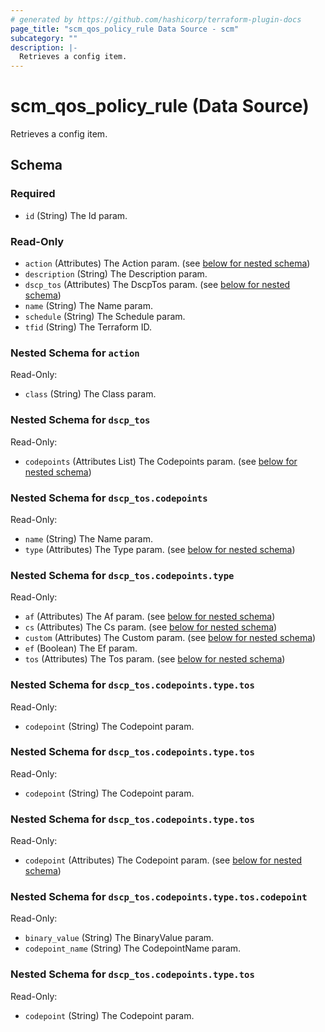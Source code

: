 ```yaml
---
# generated by https://github.com/hashicorp/terraform-plugin-docs
page_title: "scm_qos_policy_rule Data Source - scm"
subcategory: ""
description: |-
  Retrieves a config item.
---
```


# scm_qos_policy_rule (Data Source)

Retrieves a config item.



<!-- schema generated by tfplugindocs -->
## Schema

### Required

- `id` (String) The Id param.

### Read-Only

- `action` (Attributes) The Action param. (see [below for nested schema](#nestedatt--action))
- `description` (String) The Description param.
- `dscp_tos` (Attributes) The DscpTos param. (see [below for nested schema](#nestedatt--dscp_tos))
- `name` (String) The Name param.
- `schedule` (String) The Schedule param.
- `tfid` (String) The Terraform ID.

<a id="nestedatt--action"></a>
### Nested Schema for `action`

Read-Only:

- `class` (String) The Class param.


<a id="nestedatt--dscp_tos"></a>
### Nested Schema for `dscp_tos`

Read-Only:

- `codepoints` (Attributes List) The Codepoints param. (see [below for nested schema](#nestedatt--dscp_tos--codepoints))

<a id="nestedatt--dscp_tos--codepoints"></a>
### Nested Schema for `dscp_tos.codepoints`

Read-Only:

- `name` (String) The Name param.
- `type` (Attributes) The Type param. (see [below for nested schema](#nestedatt--dscp_tos--codepoints--type))

<a id="nestedatt--dscp_tos--codepoints--type"></a>
### Nested Schema for `dscp_tos.codepoints.type`

Read-Only:

- `af` (Attributes) The Af param. (see [below for nested schema](#nestedatt--dscp_tos--codepoints--type--af))
- `cs` (Attributes) The Cs param. (see [below for nested schema](#nestedatt--dscp_tos--codepoints--type--cs))
- `custom` (Attributes) The Custom param. (see [below for nested schema](#nestedatt--dscp_tos--codepoints--type--custom))
- `ef` (Boolean) The Ef param.
- `tos` (Attributes) The Tos param. (see [below for nested schema](#nestedatt--dscp_tos--codepoints--type--tos))

<a id="nestedatt--dscp_tos--codepoints--type--af"></a>
### Nested Schema for `dscp_tos.codepoints.type.tos`

Read-Only:

- `codepoint` (String) The Codepoint param.


<a id="nestedatt--dscp_tos--codepoints--type--cs"></a>
### Nested Schema for `dscp_tos.codepoints.type.tos`

Read-Only:

- `codepoint` (String) The Codepoint param.


<a id="nestedatt--dscp_tos--codepoints--type--custom"></a>
### Nested Schema for `dscp_tos.codepoints.type.tos`

Read-Only:

- `codepoint` (Attributes) The Codepoint param. (see [below for nested schema](#nestedatt--dscp_tos--codepoints--type--tos--codepoint))

<a id="nestedatt--dscp_tos--codepoints--type--tos--codepoint"></a>
### Nested Schema for `dscp_tos.codepoints.type.tos.codepoint`

Read-Only:

- `binary_value` (String) The BinaryValue param.
- `codepoint_name` (String) The CodepointName param.



<a id="nestedatt--dscp_tos--codepoints--type--tos"></a>
### Nested Schema for `dscp_tos.codepoints.type.tos`

Read-Only:

- `codepoint` (String) The Codepoint param.
